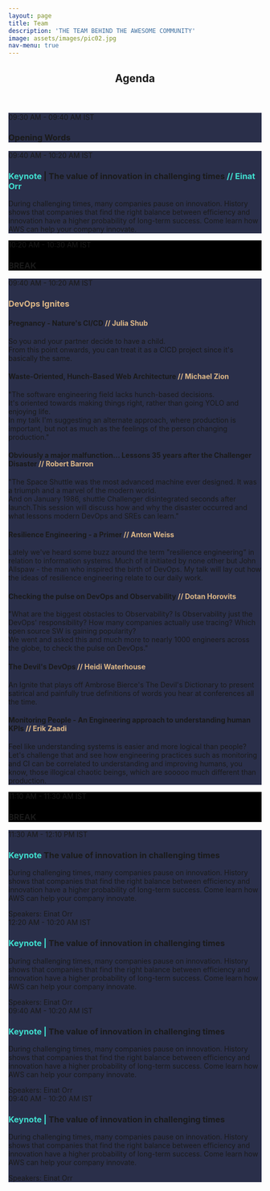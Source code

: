 ```yaml
---
layout: page
title: Team
description: 'THE TEAM BEHIND THE AWESOME COMMUNITY'
image: assets/images/pic02.jpg
nav-menu: true
---
```


<!-- Main -->
<div id="main" class="alt">

<!-- One -->
<section id="one">
	<div class="inner">
		<header class="major">
			<h1>Agenda</h1>
		</header>

<!-- Image -->
<div class="box" style="background-color: #2a2f4a;">
	<div>09:30 AM - 09:40 AM IST </div>
	<div><h3>Opening Words</h3></div>
</div>

<div class="box" style="background-color: #2a2f4a;" >
	<div>09:40 AM - 10:20 AM IST</div>
	<div><h3><span style="color: turquoise">Keynote</span>
	| The value of innovation in challenging times<span style="color: turquoise"> // Einat Orr</span></h3></div>
	<div><p>During challenging times, many companies pause on innovation. History shows that companies that find the right balance between efficiency and innovation have a higher probability of long-term success. Come learn how AWS can help your company innovate. </p>
	</div>
</div>

<div class="box" style="background-color: black;">
	<div>10:20 AM - 10:30 AM IST </div>
	<div><h3>BREAK</h3></div>
</div>

<div class="box" style="background-color: #2a2f4a;" >
	<div>09:40 AM - 10:20 AM IST</div>
	<div><h3><span style="color: burlywood">DevOps Ignites</span></h3></div>
	<div>
		<div class="box"><h4>Pregnancy - Nature's CI/CD
		<span style="color: burlywood">// Julia Shub</span></h4>
		<p>So you and your partner decide to have a child.<br>
From this point onwards, you can treat it as a CICD project since it's basically the same.</p>
	</div></div>
		<div class="box"><h4>Waste-Oriented, Hunch-Based Web Architecture
		<span style="color: burlywood">// Michael Zion</span></h4>
		<p>"The software engineering field lacks hunch-based decisions.<br>
It's oriented towards making things right, rather than going YOLO and enjoying life. <br>
In my talk I'm suggesting an alternate approach, where production is important, but not as much as the feelings of the person changing production."</p>
	</div>
		<div class="box"><h4>Obviously a major malfunction... Lessons 35 years after the Challenger Disaster
		<span style="color: burlywood">// Robert Barron</span></h4>
		<p>"The Space Shuttle was the most advanced machine ever designed. It was a triumph and a marvel of the modern world.<br>
And on January 1986, shuttle Challenger disintegrated seconds after launch.This session will discuss how and why the disaster occurred and what lessons modern DevOps and SREs can learn."</p>
	</div>
		<div class="box"><h4>Resilience Engineering - a Primer
		<span style="color: burlywood">// Anton Weiss</span></h4>
		<p>Lately we've heard some buzz around the term "resilience engineering" in relation to information systems.  Much of it initiated by none other but John Allspaw - the man who inspired the birth of DevOps. My talk will lay out how the ideas of resilience engineering relate to our daily work.</p>
	</div>
		<div class="box"><h4>Checking the pulse on DevOps and Observability
		<span style="color: burlywood">// Dotan Horovits</span></h4>
		<p>"What are the biggest obstacles to Observability? Is Observability just the DevOps' responsibility? How many companies actually use tracing? Which open source SW is gaining popularity? <br>
We went and asked this and much more to nearly 1000 engineers across the globe, to check the pulse on DevOps."</p>
	</div>
		<div class="box"><h4>The Devil's DevOps
		<span style="color: burlywood">// Heidi Waterhouse</span></h4>
		<p>An Ignite that plays off Ambrose Bierce's The Devil's Dictionary to present satirical and painfully true definitions of words you hear at conferences all the time.</p>
	</div>
		<div class="box"><h4>Monitoring People - An Engineering approach to understanding human KPIs <span style="color: burlywood">// Erik Zaadi</span></h4>
		<p>Feel like understanding systems is easier and more logical than people?
Let's challenge that and see how engineering practices such as monitoring and CI can be correlated to understanding and improving humans, you know, those illogical chaotic beings, which are sooooo much different than production.</p>
	</div>
</div>	

<div class="box" style="background-color: black;">
	<div>11:10 AM - 11:30 AM IST </div>
	<div><h3>BREAK</h3></div>
</div>

<div class="box" style="background-color: #2a2f4a;" >
	<div>11:30 AM - 12:10 PM IST</div>
	<div><h3><span style="color: turquoise">Keynote</span>
	 The value of innovation in challenging times</h3></div>
	<div><p>During challenging times, many companies pause on innovation. History shows that companies that find the right balance between efficiency and innovation have a higher probability of long-term success. Come learn how AWS can help your company innovate. </p>
	</div>
	<div>Speakers: Einat Orr</div>
</div>

<div class="box" style="background-color: #2a2f4a;" >
	<div>12:20 AM - 10:20 AM IST</div>
	<div><h3><span style="color: turquoise">Keynote |</span>
	 The value of innovation in challenging times</h3></div>
	<div><p>During challenging times, many companies pause on innovation. History shows that companies that find the right balance between efficiency and innovation have a higher probability of long-term success. Come learn how AWS can help your company innovate. </p>
	</div>
	<div>Speakers: Einat Orr</div>
</div>

<div class="box" style="background-color: #2a2f4a;" >
	<div>09:40 AM - 10:20 AM IST</div>
	<div><h3><span style="color: turquoise">Keynote |</span>
	 The value of innovation in challenging times</h3></div>
	<div><p>During challenging times, many companies pause on innovation. History shows that companies that find the right balance between efficiency and innovation have a higher probability of long-term success. Come learn how AWS can help your company innovate. </p>
	</div>
	<div>Speakers: Einat Orr</div>
</div>

<div class="box" style="background-color: #2a2f4a;" >
	<div>09:40 AM - 10:20 AM IST</div>
	<div><h3><span style="color: turquoise">Keynote |</span>
	 The value of innovation in challenging times</h3></div>
	<div><p>During challenging times, many companies pause on innovation. History shows that companies that find the right balance between efficiency and innovation have a higher probability of long-term success. Come learn how AWS can help your company innovate. </p>
	</div>
	<div>Speakers: Einat Orr</div>
</div>		
